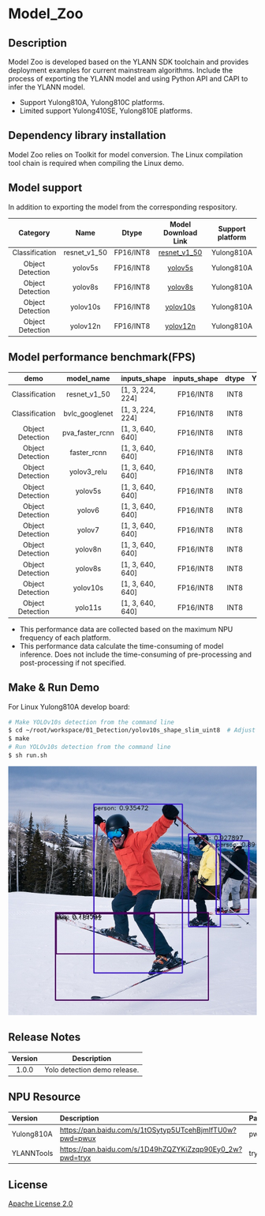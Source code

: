 # Model_Zoo
## Description
Model Zoo is developed based on the YLANN SDK toolchain and provides deployment examples for current mainstream algorithms. 
Include the process of exporting the YLANN model and using Python API and CAPI to infer the YLANN model.

<ul>
<li>Support Yulong810A, Yulong810C platforms.</li>
<li>Limited support Yulong410SE, Yulong810E platforms.</li>
</ul>

## Dependency library installation
Model Zoo relies on Toolkit for model conversion. The Linux compilation tool chain is required when compiling the Linux demo. 
## Model support
In addition to exporting the model from the corresponding respository.

|     Category     |     Name     |   Dtype   |                                       Model Download Link                                        | Support platform |
|:----------------:|:------------:|:---------:|:------------------------------------------------------------------------------------------------:|:----------------:|
|  Classification  | resnet_v1_50 | FP16/INT8 | [resnet_v1_50](https://github.com/Zhaonb/orbita_model_zoo/tree/main/examples/resnet_v1_50/model) |    Yulong810A    |
| Object Detection |   yolov5s    | FP16/INT8 |      [yolov5s](https://github.com/Zhaonb/orbita_model_zoo/tree/main/examples/yolov5s/model)      |    Yulong810A    |
| Object Detection |   yolov8s    | FP16/INT8 |               [yolov8s](https://pan.baidu.com/s/1ATmP4T9veiUCL_OG8nmnyA?pwd=r284)                |    Yulong810A    |
| Object Detection |   yolov10s   | FP16/INT8 |               [yolov10s](https://pan.baidu.com/s/1ATmP4T9veiUCL_OG8nmnyA?pwd=r284)               |    Yulong810A    |
| Object Detection |   yolov12n   | FP16/INT8 |               [yolov12n](https://pan.baidu.com/s/1ATmP4T9veiUCL_OG8nmnyA?pwd=r284)               |    Yulong810A    |

## Model performance benchmark(FPS)

|       demo       |   model_name    | inputs_shape     | inputs_shape | dtype | Yulong810A |
|:----------------:|:---------------:|------------------|:------------:|:-----:|:----------:|
|  Classification  |  resnet_v1_50   | [1, 3, 224, 224] |  FP16/INT8   | INT8  |   111.11   |
|  Classification  | bvlc_googlenet  | [1, 3, 224, 224] |  FP16/INT8   | INT8  |    250     |
| Object Detection | pva_faster_rcnn | [1, 3, 640, 640] |  FP16/INT8   | INT8  |   58.82    |
| Object Detection |   faster_rcnn   | [1, 3, 640, 640] |  FP16/INT8   | INT8  |   10.98    |
| Object Detection |   yolov3_relu   | [1, 3, 640, 640] |  FP16/INT8   | INT8  |   52.63    |
| Object Detection |     yolov5s     | [1, 3, 640, 640] |  FP16/INT8   | INT8  |   35.71    |
| Object Detection |     yolov6      | [1, 3, 640, 640] |  FP16/INT8   | INT8  |   35.71    |
| Object Detection |     yolov7      | [1, 3, 640, 640] |  FP16/INT8   | INT8  |    9.01    |
| Object Detection |     yolov8n     | [1, 3, 640, 640] |  FP16/INT8   | INT8  |   38.46    |
| Object Detection |     yolov8s     | [1, 3, 640, 640] |  FP16/INT8   | INT8  |   20.83    |
| Object Detection |    yolov10s     | [1, 3, 640, 640] |  FP16/INT8   | INT8  |   18.18    |
| Object Detection |     yolo11s     | [1, 3, 640, 640] |  FP16/INT8   | INT8  |   18.18    |


<ul>
<li>This performance data are collected based on the maximum NPU frequency of each platform.</li>
<li>This performance data calculate the time-consuming of model inference. Does not include the time-consuming of pre-processing and post-processing if not specified.</li>
</ul>

## Make & Run Demo
For Linux Yulong810A develop board:

```bash
# Make YOLOv10s detection from the command line
$ cd ~/root/workspace/01_Detection/yolov10s_shape_slim_uint8  # Adjust model  as needed
$ make
# Run YOLOv10s detection from the command line
$ sh run.sh
```

![这是图片](assets/img/yolov10_result.jpg "yolov10_result.jpg")</p></center>

## Release Notes

| Version |         Description          |
|:-------:|:----------------------------:|
|  1.0.0  | Yolo detection demo release. |

## NPU Resource

| Version    | Description                                              | Passwd |
|:-----------|:---------------------------------------------------------|--------|
| Yulong810A | https://pan.baidu.com/s/1tOSytyp5UTcehBjmIfTU0w?pwd=pwux | pwux   |
| YLANNTools | https://pan.baidu.com/s/1D49hZQZYKiZzqp90Ey0_2w?pwd=tryx | tryx   |

## License
[Apache License 2.0](https://github.com/Zhaonb/orbita_model_zoo/blob/main/LICENSE) 

